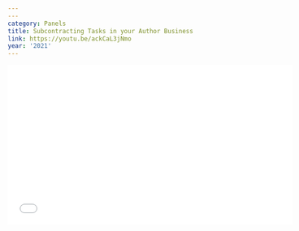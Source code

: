 ```yaml
---
---
category: Panels
title: Subcontracting Tasks in your Author Business
link: https://youtu.be/ackCaL3jNmo
year: '2021'
---
```

<iframe width="560" height="315" src="{{ page.link }}" frameborder="0" allowfullscreen></iframe>
